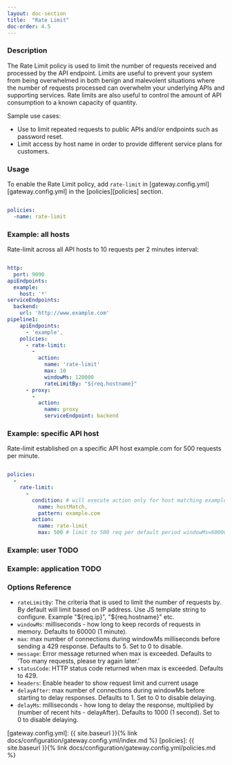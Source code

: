 ```yaml
---
layout: doc-section
title:  "Rate Limit"
doc-order: 4.5
---
```


### Description

The Rate Limit policy is used to limit the number of requests received and processed by the API endpoint. Limits are useful to prevent your system from being overwhelmed in both benign and malevolent situations where the number of requests processed can overwhelm your underlying APIs and supporting services. Rate limits are also useful to control the amount of API consumption to a known capacity of quantity.

Sample use cases:

- Use to limit repeated requests to public APIs and/or endpoints such as password reset.
- Limit access by host name in order to provide different service plans for customers.

### Usage

To enable the Rate Limit policy, add `rate-limit` in [gateway.config.yml][gateway.config.yml] in the [policies][policies] section.

```yaml

policies:
  -name: rate-limit

```

### Example: all hosts

Rate-limit across all API hosts to 10 requests per 2 minutes interval:

```yaml

http:
  port: 9090
apiEndpoints:
  example:
    host: '*'
serviceEndpoints:
  backend:
    url: 'http://www.example.com'
pipeline1:
    apiEndpoints:
      - 'example',
    policies:
      - rate-limit:
        -
          action:
            name: 'rate-limit'
            max: 10
            windowMs: 120000
            rateLimitBy: "${req.hostname}"
      - proxy:
        -
          action:
            name: proxy
            serviceEndpoint: backend

```

### Example: specific API host

Rate-limit established on a specific API host example.com for 500 requests per minute.

```yaml

policies:
  -
    rate-limit:
      -
        condition: # will execute action only for host matching example.com
          name: hostMatch,
          pattern: example.com
        action:
          name: rate-limit
          max: 500 # limit to 500 req per default period windowMs=60000 (1 minute)

```

### Example: user TODO

### Example: application TODO

### Options Reference

* `rateLimitBy`: The criteria that is used to limit the number of requests by. By default will limit based on IP address. Use JS template string to configure. Example "${req.ip}", "${req.hostname}" etc.
* `windowMs`: milliseconds - how long to keep records of requests in memory. Defaults to 60000 (1 minute).
* `max`: max number of connections during windowMs milliseconds before sending a 429 response. Defaults to 5. Set to 0 to disable.
* `message`: Error message returned when max is exceeded. Defaults to 'Too many requests, please try again later.'
* `statusCode`: HTTP status code returned when max is exceeded. Defaults to 429.
* `headers`: Enable header to show request limit and current usage
* `delayAfter`: max number of connections during windowMs before starting to delay responses. Defaults to 1. Set to 0 to disable delaying.
* `delayMs`: milliseconds - how long to delay the response, multiplied by (number of recent hits - delayAfter). Defaults to 1000 (1 second). Set to 0 to disable delaying.

[gateway.config.yml]: {{ site.baseurl }}{% link docs/configuration/gateway.config.yml/index.md %}
[policies]: {{ site.baseurl }}{% link docs/configuration/gateway.config.yml/policies.md %}
